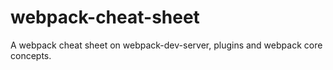 # webpack-cheat-sheet
A webpack cheat sheet on webpack-dev-server, plugins and webpack core concepts.
